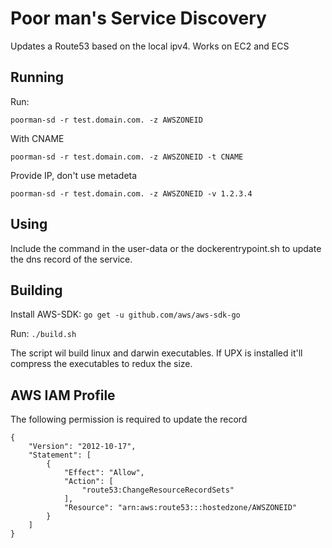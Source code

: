 # Poor man's Service Discovery

Updates a Route53 based on the local ipv4.
Works on EC2 and ECS


## Running

Run:

`poorman-sd -r test.domain.com. -z AWSZONEID`

With CNAME

`poorman-sd -r test.domain.com. -z AWSZONEID -t CNAME`

Provide IP, don't use metadeta

`poorman-sd -r test.domain.com. -z AWSZONEID -v 1.2.3.4`


## Using

Include the command in the user-data or the dockerentrypoint.sh to update the dns record of the service.


## Building

Install AWS-SDK:  `go get -u github.com/aws/aws-sdk-go`

Run: `./build.sh`

The script wil build linux and darwin executables.
If UPX is installed it'll compress the executables to redux the size.

## AWS IAM Profile

The following permission is required to update the record
```
{
    "Version": "2012-10-17",
    "Statement": [
        {
            "Effect": "Allow",
            "Action": [
                "route53:ChangeResourceRecordSets"
            ],
            "Resource": "arn:aws:route53:::hostedzone/AWSZONEID"
        }
    ]
}
```
